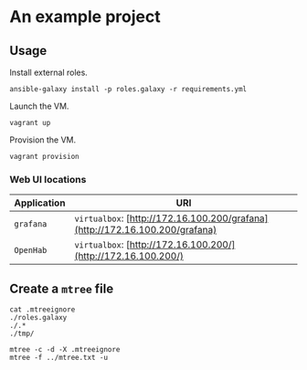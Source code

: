 # An example project

## Usage

Install external roles.

```
ansible-galaxy install -p roles.galaxy -r requirements.yml
```

Launch the VM.

```
vagrant up
```

Provision the VM.

```
vagrant provision
```

### Web UI locations

| Application | URI |
|-----------|------------------------------------------------------------------------------|
| `grafana` | `virtualbox`: [http://172.16.100.200/grafana](http://172.16.100.200/grafana) |
| `OpenHab` | `virtualbox`: [http://172.16.100.200/](http://172.16.100.200/)               |

## Create a `mtree` file

```
cat .mtreeignore
./roles.galaxy
./.*
./tmp/
```

```
mtree -c -d -X .mtreeignore
mtree -f ../mtree.txt -u
```
